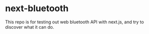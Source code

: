 # next-bluetooth
This repo is for testing out web bluetooth API with next.js, and try to discover what it can do.
